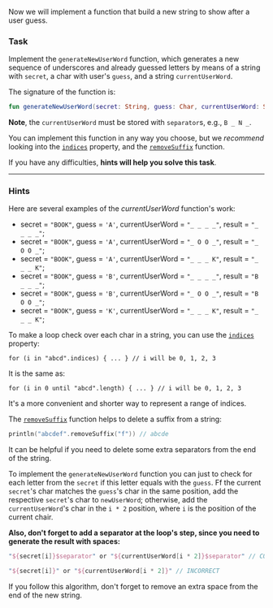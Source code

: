 Now we will implement a function that build a new string to show after a user guess.

### Task

Implement the `generateNewUserWord` function, 
which generates a new sequence of underscores and already guessed letters
by means of a string with `secret`, a char with user's `guess`, and a string `currentUserWord`. 

<div class="hint" title="Push me to see the new signature of the generateNewUserWord function">

The signature of the function is:
```kotlin
fun generateNewUserWord(secret: String, guess: Char, currentUserWord: String): String
```
</div>

**Note**, the `currentUserWord` must be stored with `separator`s, e.g., `B _ N _`.

You can implement this function in any way you choose, but we _recommend_ looking into the [`indices`](https://kotlinlang.org/api/latest/jvm/stdlib/kotlin.text/indices.html) property, 
and the [`removeSuffix`](https://kotlinlang.org/api/latest/jvm/stdlib/kotlin.text/remove-suffix.html) function.

If you have any difficulties, **hints will help you solve this task**.

----

### Hints

<div class="Hint" title="Push me to see examples how the currentUserWord function works">

Here are several examples of the _currentUserWord_ function's work:

- secret = `"BOOK"`, guess = `'A'`, currentUserWord = `"_ _ _ _"`, result = `"_ _ _ _"`;
- secret = `"BOOK"`, guess = `'A'`, currentUserWord = `"_ O O _"`, result = `"_ O O _"`;
- secret = `"BOOK"`, guess = `'A'`, currentUserWord = `"_ _ _ K"`, result = `"_ _ _ K"`;
- secret = `"BOOK"`, guess = `'B'`, currentUserWord = `"_ _ _ _"`, result = `"B _ _ _"`;
- secret = `"BOOK"`, guess = `'B'`, currentUserWord = `"_ O O _"`, result = `"B O O _"`;
- secret = `"BOOK"`, guess = `'K'`, currentUserWord = `"_ _ _ K"`, result = `"_ _ _ K"`;
</div>

<div class="Hint" title="Push me to learn more about indices property">

To make a loop check over each char in a string, you can use the <a href="https://kotlinlang.org/api/latest/jvm/stdlib/kotlin.text/indices.html">`indices`</a> property:
   ```
   for (i in "abcd".indices) { ... } // i will be 0, 1, 2, 3
   ```
It is the same as:
   ```
   for (i in 0 until "abcd".length) { ... } // i will be 0, 1, 2, 3
   ```

It's a more convenient and shorter way to represent a range of indices.
</div>

<div class="Hint" title="Push me to learn more about removeSuffix function">

The [`removeSuffix`](https://kotlinlang.org/api/latest/jvm/stdlib/kotlin.text/remove-suffix.html) function
helps to delete a suffix from a string:
```kotlin
println("abcdef".removeSuffix("f")) // abcde
```

It can be helpful if you need to delete some extra separators from the end of the string.
</div>

<div class="Hint" title="Push me to check the mai idea of the algorithm">

To implement the `generateNewUserWord` function you can just to check for each letter from the `secret`
if this letter equals with the `guess`.
Ff the current `secret`'s char matches the `guess`'s char in the same position,
add the respective `secret`'s char to `newUserWord`; otherwise, add the `currentUserWord`'s char in the `i * 2` position, 
where `i` is the position of the current chair.

**Also, don't forget to add a separator at the loop's step, since you need to generate the result with spaces:**
```kotlin
"${secret[i]}$separator" or "${currentUserWord[i * 2]}$separator" // CORRECT

"${secret[i]}" or "${currentUserWord[i * 2]}" // INCORRECT
```

If you follow this algorithm, don't forget to remove an extra space from the end of the new string.
</div>

